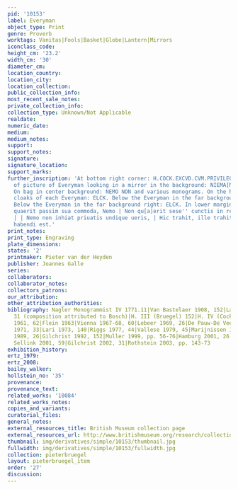 ```yaml
---
pid: '10153'
label: Everyman
object_type: Print
genre: Proverb
worktags: Vanitas|Fools|Basket|Globe|Lantern|Mirrors
iconclass_code:
height_cm: '23.2'
width_cm: '30'
diameter_cm:
location_country:
location_city:
location_collection:
public_collection_info:
most_recent_sale_notes:
private_collection_info:
collection_type: Unknown/Not Applicable
realdate:
numeric_date:
medium:
medium_notes:
support:
support_notes:
signature:
signature_location:
support_marks:
further_inscription: 'At bottom right corner: H.COCK.EXCVD.CVM.PRIVILEG. At bottom
  of picture of Everyman looking in a mirror in the background: NIEMA[NT].EN.KENT.HE[M].SELVE[N].
  On bag in center background: NEMO NON and various monograms. On the hems of the
  cloaks of each Everyman: ELCK. Below the Everyman in the far backgroudn left: elck.
  Below the Everyman in the far background right: ELCK. In lower margin: Nemo non
  quaerit passim sua commoda, Nemo | Non qu[a]erit sese'' cunctis in rebus agendis,
  | | Nemo non inhiat priuatis undique ueris, | Hic trahit, ille trahit, cunctis amor  unus
  habendi est.'
print_notes:
print_type: Engraving
plate_dimensions:
states: '2'
printmaker: Pieter van der Heyden
publisher: Joannes Galle
series:
collaborators:
collaborator_notes:
collectors_patrons:
our_attribution:
other_attribution_authorities:
bibliography: Nagler Monogrammist IV 1771.11|Van Bastelaer 1908, 152|Lafond 1914,
  31 (composition attributed to Bosch)|H. III (Bruegel) 152|H. IV (Cock) 255|Feinblatt
  1961, 62|Flein 1963|Vienna 1967-68, 60|Lebeer 1969, 26|De Pauw-De Veen 1970, 109|Domaszewska
  1971, 33|Lari 1973, 140|Riggs 1977, 44|Vallese 1979, 45|Marijnissen 1988, pp. 100-02|Tokyo
  1989, 26|Gilchrist 1992, 152|Muller 1999, pp. 56-76|Hamburg 2001, 26|Orenstein and
  Sellink 2001, 59|Gilchrist 2002, 31|Rothstein 2003, pp. 143-73
exhibition_history:
ertz_1979:
ertz_2008:
bailey_walker:
hollstein_no: '35'
provenance:
provenance_text:
related_works: '10084'
related_works_notes:
copies_and_variants:
curatorial_files:
general_notes:
external_resources_title: British Museum collection page
external_resources_url: http://www.britishmuseum.org/research/collection_online/collection_object_details.aspx
thumbnail: img/derivatives/simple/10153/thumbnail.jpg
fullwidth: img/derivatives/simple/10153/fullwidth.jpg
collection: pieterbruegel
layout: pieterbruegel_item
order: '27'
discussion:
---
```

